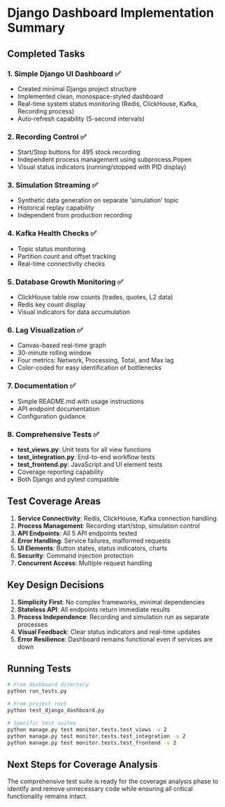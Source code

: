 # Django Dashboard Implementation Summary

## Completed Tasks

### 1. Simple Django UI Dashboard ✅
- Created minimal Django project structure
- Implemented clean, monospace-styled dashboard
- Real-time system status monitoring (Redis, ClickHouse, Kafka, Recording process)
- Auto-refresh capability (5-second intervals)

### 2. Recording Control ✅
- Start/Stop buttons for 495 stock recording
- Independent process management using subprocess.Popen
- Visual status indicators (running/stopped with PID display)

### 3. Simulation Streaming ✅
- Synthetic data generation on separate 'simulation' topic
- Historical replay capability
- Independent from production recording

### 4. Kafka Health Checks ✅
- Topic status monitoring
- Partition count and offset tracking
- Real-time connectivity checks

### 5. Database Growth Monitoring ✅
- ClickHouse table row counts (trades, quotes, L2 data)
- Redis key count display
- Visual indicators for data accumulation

### 6. Lag Visualization ✅
- Canvas-based real-time graph
- 30-minute rolling window
- Four metrics: Network, Processing, Total, and Max lag
- Color-coded for easy identification of bottlenecks

### 7. Documentation ✅
- Simple README.md with usage instructions
- API endpoint documentation
- Configuration guidance

### 8. Comprehensive Tests ✅
- **test_views.py**: Unit tests for all view functions
- **test_integration.py**: End-to-end workflow tests
- **test_frontend.py**: JavaScript and UI element tests
- Coverage reporting capability
- Both Django and pytest compatible

## Test Coverage Areas

1. **Service Connectivity**: Redis, ClickHouse, Kafka connection handling
2. **Process Management**: Recording start/stop, simulation control
3. **API Endpoints**: All 5 API endpoints tested
4. **Error Handling**: Service failures, malformed requests
5. **UI Elements**: Button states, status indicators, charts
6. **Security**: Command injection protection
7. **Concurrent Access**: Multiple request handling

## Key Design Decisions

1. **Simplicity First**: No complex frameworks, minimal dependencies
2. **Stateless API**: All endpoints return immediate results
3. **Process Independence**: Recording and simulation run as separate processes
4. **Visual Feedback**: Clear status indicators and real-time updates
5. **Error Resilience**: Dashboard remains functional even if services are down

## Running Tests

```bash
# From dashboard directory
python run_tests.py

# From project root
python test_django_dashboard.py

# Specific test suites
python manage.py test monitor.tests.test_views -v 2
python manage.py test monitor.tests.test_integration -v 2
python manage.py test monitor.tests.test_frontend -v 2
```

## Next Steps for Coverage Analysis

The comprehensive test suite is ready for the coverage analysis phase to identify and remove unnecessary code while ensuring all critical functionality remains intact.